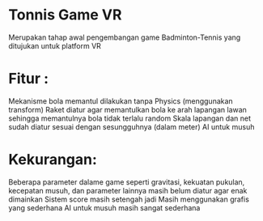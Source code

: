 # Tonnis Game VR
Merupakan tahap awal pengembangan game Badminton-Tennis yang ditujukan untuk platform VR 

# Fitur :

Mekanisme bola memantul dilakukan tanpa Physics (menggunakan transform)
Raket diatur agar memantulkan bola ke arah lapangan lawan sehingga memantulnya bola tidak terlalu random 
Skala lapangan dan net sudah diatur sesuai dengan sesungguhnya (dalam meter)
AI untuk musuh

# Kekurangan:
Beberapa parameter dalame game seperti gravitasi, kekuatan pukulan, kecepatan musuh, dan parameter lainnya masih belum diatur agar enak dimainkan
Sistem score masih setengah jadi
Masih menggunakan grafis yang sederhana
AI untuk musuh masih sangat sederhana
